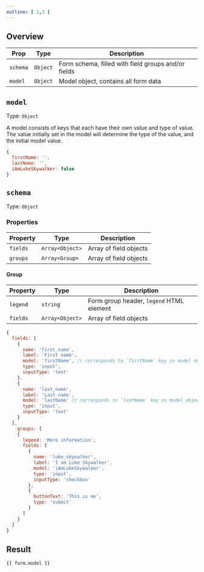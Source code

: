 ```yaml
---
outline: [ 2,3 ]
---
```


## Overview

| Prop     | Type     | Description                                         |
|----------|----------|-----------------------------------------------------|
| `schema` | `Object` | Form schema, filled with field groups and/or fields |
| `model`  | `Object` | Model object, contains all form data                |

## `model`
Type: `Object`

A model consists of keys that each have their own value and type of value. The value initially set in the model will
determine the type of the value, and the initial model value. 

```javascript
{
  firstName: '', 
  lastName: '', 
  iAmLukeSkywalker: false
}
```

## `schema`

Type: `Object`

### Properties
| Property | Type            | Description            |
|----------|-----------------|------------------------|
| `fields` | `Array<Object>` | Array of field objects |
| `groups` | `Array<Group>`  | Array of field objects |

#### Group
| Property | Type            | Description                              |
|----------|-----------------|------------------------------------------|
| `legend` | `string`        | Form group header, `legend` HTML element |
| `fields` | `Array<Object>` | Array of field objects                   |

```javascript
{
  fields: [
    {
      name: 'first_name',
      label: 'First name',
      model: 'firstName', // corresponds to `firstName` key in model object.
      type: 'input',
      inputType: 'text'
    },
    {
      name: 'last_name',
      label: 'Last name',
      model: 'lastName' // corresponds to `lastName` key in model object.
      type: 'input',
      inputType: 'text'
    }
  ],
    groups: [
    {
      legend: 'More information',
      fields: [
        {
          name: 'luke_skywalker',
          label: 'I am Luke Skywalker',
          model: 'iAmLukeSkywalker',
          type: 'input',
          inputType: 'checkbox'
        },
        {
          buttonText: 'This is me',
          type: 'submit'
        }
      ]
    }
  ]
}
```

## Result

<script setup>
import { ref } from 'vue'

const form = ref({
	model: {
		firstName: '',
        lastName: '',
iAmLukeSkywalker: false
	},
	schema: {
  fields: [
    {
      name: 'first_name',
      label: 'First name',
      model: 'firstName', // corresponds to `firstName` key in model object.
        type: 'input',
        inputType: 'text'
        
    },
    {
      name: 'last_name',
      label: 'Last name',
      model: 'lastName', // corresponds to `lastName` key in model object.
        type: 'input',
        inputType: 'text'
    }
  ],
    groups: [
    {
      legend: 'More information',
      fields: [
        {
          name: 'luke_skywalker',
          label: 'I am Luke Skywalker',
          model: 'iAmLukeSkywalker',
            type: 'input',
          inputType: 'checkbox'
        },
        {
          buttonText: 'This is me',
          type: 'submit'
        }
      ]
    }
  ]
}
})
</script>

<pre><code>{{ form.model }}</code></pre>
<vue-form-generator :schema="form.schema" :model="form.model"/>
